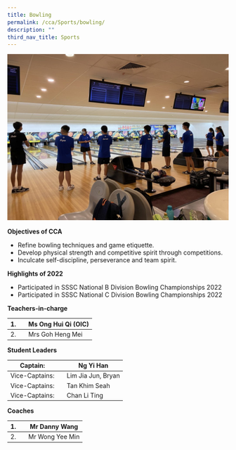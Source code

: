 ```yaml
---
title: Bowling
permalink: /cca/Sports/bowling/
description: ""
third_nav_title: Sports
---
```

![](/images/IMG_2344-1024x768.jpg)


**Objectives of CCA**

*   Refine bowling techniques and game etiquette.
*   Develop physical strength and competitive spirit through competitions.
*   Inculcate self-discipline, perseverance and team spirit.

**Highlights of 2022**

*   Participated in SSSC National B Division Bowling Championships 2022
*   Participated in SSSC National C Division Bowling Championships 2022

**Teachers-in-charge**


| 1. |  | Ms Ong Hui Qi (OIC) |
| -------- | -------- | -------- |
| 2. |      | Mrs Goh Heng Mei     |




**Student Leaders**


| Captain: |  | Ng Yi Han |
| -------- | -------- | -------- |
| Vice-Captains:    |      | Lim Jia Jun, Bryan    |
| Vice-Captains:    |      | Tan Khim Seah    |
| Vice-Captains:    |      | Chan Li Ting    |



**Coaches**

| 1. |  | Mr Danny Wang |
| -------- | -------- | -------- |
| 2.    |      | Mr Wong Yee Min     |